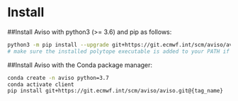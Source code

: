 # Install

##Install Aviso with python3 (>= 3.6) and pip as follows:
```bash
python3 -m pip install --upgrade git+https://git.ecmwf.int/scm/aviso/aviso.git@{tag_name}
# make sure the installed polytope executable is added to your PATH if willing to use the CLI
```

##Install Aviso with the Conda package manager:
```bash
conda create -n aviso python=3.7
conda activate client
pip install git+https://git.ecmwf.int/scm/aviso/aviso.git@{tag_name}
```